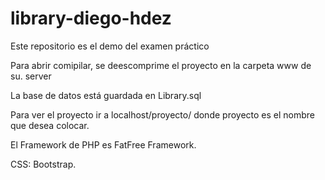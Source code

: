 # library-diego-hdez
Este repositorio es el demo del examen práctico

Para abrir comipilar, se deescomprime el proyecto en la carpeta www de su. server

La base de datos está guardada en  Library.sql

Para ver el proyecto ir a localhost/proyecto/ donde proyecto es el nombre que desea colocar.

El Framework de PHP es FatFree Framework.

CSS: Bootstrap.

